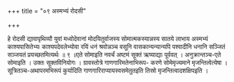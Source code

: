 +++
title = "०९ अस्मभ्यं रोदसी"

+++

हे रोदसी द्यावापृथिव्यौ युवां मध्वोदेवानां मोदयितुर्वाजस्य सोमात्मकस्यान्नस्य सातये लाभाय अस्मभ्यं काश्यपासितेभ्यः काश्यपदेवलेभ्योवा रयिं धनं श्रवोन्नञ्च वसूनि वासकान्यन्यान्यपि पश्वादीनि धनानि सञ्जितं सञ्जयतं प्रयच्छतमित्यर्थः ॥ ९ ॥एते सोमाइति नवर्चं अष्टमं सूक्तं ऋष्याद्याः पूर्ववत् । अनुक्रान्तञ्च-एते सोमाइति । उक्तः सूक्तविनियोगः । ग्रावस्तोत्रे गाणगारिमतेनाभिरूप- करणे सोमेमृज्यमाने मृजन्तित्वेत्येषा । सूत्रितञ्च-अथापरमभिरूपं कुर्यादिति गाणगारिराप्यायस्वसमेतुतइति तिस्रो मृजन्तित्वादशक्षिपइति ।